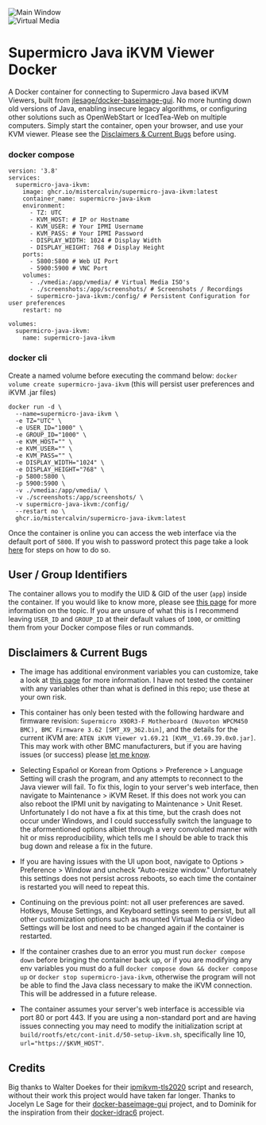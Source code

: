 ![Main Window](assets/mainwindow.png)  
![Virtual Media](assets/virtualmedia.png)

# Supermicro Java iKVM Viewer Docker
A Docker container for connecting to Supermicro Java based iKVM Viewers, built from [jlesage/docker-baseimage-gui](https://github.com/jlesage/docker-baseimage-gui). No more hunting down old versions of Java, enabling insecure legacy algorithms, or configuring other solutions such as OpenWebStart or IcedTea-Web on multiple computers. Simply start the container, open your browser, and use your KVM viewer. Please see the [Disclaimers & Current Bugs](#disclaimers-&-current-bugs) before using.

### docker compose
```
version: '3.8'
services:
  supermicro-java-ikvm:
    image: ghcr.io/mistercalvin/supermicro-java-ikvm:latest
    container_name: supermicro-java-ikvm
    environment:
      - TZ: UTC
      - KVM_HOST: # IP or Hostname
      - KVM_USER: # Your IPMI Username
      - KVM_PASS: # Your IPMI Password
      - DISPLAY_WIDTH: 1024 # Display Width
      - DISPLAY_HEIGHT: 768 # Display Height
    ports:
      - 5800:5800 # Web UI Port
      - 5900:5900 # VNC Port
    volumes:
      - ./vmedia:/app/vmedia/ # Virtual Media ISO's
      - ./screenshots:/app/screenshots/ # Screenshots / Recordings
      - supermicro-java-ikvm:/config/ # Persistent Configuration for user preferences
    restart: no

volumes:
  supermicro-java-ikvm:
    name: supermicro-java-ikvm
```

### docker cli

Create a named volume before executing the command below: `docker volume create supermicro-java-ikvm` (this will persist user preferences and iKVM .jar files)

```
docker run -d \
  --name=supermicro-java-ikvm \
  -e TZ="UTC" \
  -e USER_ID="1000" \
  -e GROUP_ID="1000" \
  -e KVM_HOST="" \
  -e KVM_USER="" \
  -e KVM_PASS="" \
  -e DISPLAY_WIDTH="1024" \
  -e DISPLAY_HEIGHT="768" \
  -p 5800:5800 \
  -p 5900:5900 \
  -v ./vmedia:/app/vmedia/ \
  -v ./screenshots:/app/screenshots/ \
  -v supermicro-java-ikvm:/config/
  --restart no \
  ghcr.io/mistercalvin/supermicro-java-ikvm:latest
```

Once the container is online you can access the web interface via the default port of `5800`. If you wish to password protect this page take a look [here](https://github.com/jlesage/docker-baseimage-gui#vnc-password) for steps on how to do so.
  
## User / Group Identifiers
The container allows you to modify the UID & GID of the user (`app`) inside the container. If you would like to know more, please see [this page](https://github.com/jlesage/docker-baseimage-gui#usergroup-ids) for more information on the topic. If you are unsure of what this is I recommend leaving `USER_ID` and `GROUP_ID` at their default values of `1000`, or omitting them from your Docker compose files or run commands.

## Disclaimers & Current Bugs 
- The image has additional environment variables you can customize, take a look at [this page](https://github.com/jlesage/docker-baseimage-gui#environment-variables) for more information. I have not tested the container with any variables other than what is defined in this repo; use these at your own risk.

- This container has only been tested with the following hardware and firmware revision: `Supermicro X9DR3-F Motherboard (Nuvoton WPCM450 BMC), BMC Firmware 3.62 [SMT_X9_362.bin]`, and the details for the current iKVM are: `ATEN iKVM Viewer v1.69.21 [KVM__V1.69.39.0x0.jar]`. This may work with other BMC manufacturers, but if you are having issues (or success) please [let me know](https://github.com/MisterCalvin/supermicro-java-ikvm/issues).

- Selecting Español or Korean from Options > Preference > Language Setting will crash the program, and any attempts to reconnect to the Java viewer will fail. To fix this, login to your server's web interface, then navigate to Maintenance > iKVM Reset. If this does not work you can also reboot the IPMI unit by navigating to Maintenance > Unit Reset. Unfortunately I do not have a fix at this time, but the crash does not occur under Windows, and I could successfully switch the language to the aformentioned options albiet through a very convoluted manner with hit or miss reproducibility, which tells me I should be able to track this bug down and release a fix in the future.

- If you are having issues with the UI upon boot, navigate to Options > Preference > Window and uncheck "Auto-resize window." Unfortunately this settings does not persist across reboots, so each time the container is restarted you will need to repeat this.

- Continuing on the previous point: not all user preferences are saved. Hotkeys, Mouse Settings, and Keyboard settings seem to persist, but all other customization options such as mounted Virtual Media or Video Settings will be lost and need to be changed again if the container is restarted.

- If the container crashes due to an error you must run `docker compose down` before bringing the container back up, or if you are modifying any env variables you must do a full `docker compose down && docker compose up` or `docker stop supermicro-java-ikvm`, otherwise the program will not be able to find the Java class necessary to make the iKVM connection. This will be addressed in a future release.

- The container assumes your server's web interface is accessible via port 80 or port 443. If you are using a non-standard port and are having issues connecting you may need to modify the initialization script at `build/rootfs/etc/cont-init.d/50-setup-ikvm.sh`, specifically line 10, `url="https://$KVM_HOST"`.

## Credits
Big thanks to Walter Doekes for their [ipmikvm-tls2020](https://www.osso.nl/blog/2020/supermicro-java-console-redirection-kvm/) script and research, without their work this project would have taken far longer. Thanks to Jocelyn Le Sage for their [docker-baseimage-gui](https://github.com/jlesage/docker-baseimage-gui) project, and to Dominik for the inspiration from their [docker-idrac6](https://github.com/DomiStyle/docker-idrac6) project.

